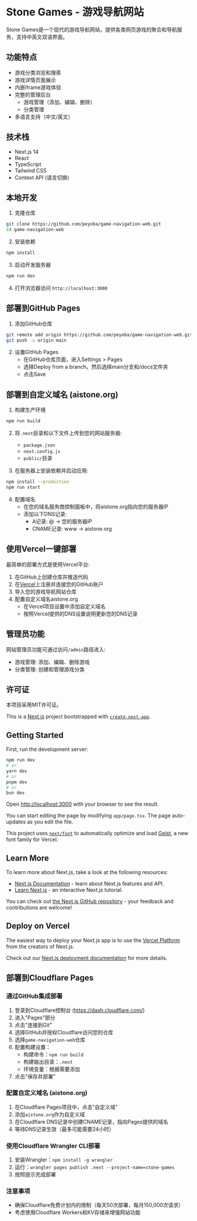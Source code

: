 # Stone Games - 游戏导航网站

Stone Games是一个现代的游戏导航网站，提供各类网页游戏的聚合和导航服务，支持中英文双语界面。

## 功能特点

- 游戏分类浏览和搜索
- 游戏详情页面展示
- 内嵌iframe游戏体验
- 完整的管理后台
  - 游戏管理（添加、编辑、删除）
  - 分类管理
- 多语言支持（中文/英文）

## 技术栈

- Next.js 14
- React
- TypeScript
- Tailwind CSS
- Context API (语言切换)

## 本地开发

1. 克隆仓库
```bash
git clone https://github.com/peyoba/game-navigation-web.git
cd game-navigation-web
```

2. 安装依赖
```bash
npm install
```

3. 启动开发服务器
```bash
npm run dev
```

4. 打开浏览器访问 `http://localhost:3000`

## 部署到GitHub Pages

1. 添加GitHub仓库
```bash
git remote add origin https://github.com/peyoba/game-navigation-web.git
git push -u origin main
```

2. 设置GitHub Pages
   - 在GitHub仓库页面，进入Settings > Pages
   - 选择Deploy from a branch，然后选择main分支和/docs文件夹
   - 点击Save

## 部署到自定义域名 (aistone.org)

1. 构建生产环境
```bash
npm run build
```

2. 将`.next`目录和以下文件上传到您的网站服务器:
   - `package.json`
   - `next.config.js`
   - `public/`目录
   
3. 在服务器上安装依赖并启动应用:
```bash
npm install --production
npm run start
```

4. 配置域名
   - 在您的域名服务商控制面板中，将aistone.org指向您的服务器IP
   - 添加以下DNS记录:
     - A记录: @ -> 您的服务器IP
     - CNAME记录: www -> aistone.org

## 使用Vercel一键部署

最简单的部署方式是使用Vercel平台:

1. 在GitHub上创建仓库并推送代码
2. 在[Vercel](https://vercel.com)上注册并连接您的GitHub账户
3. 导入您的游戏导航网站仓库
4. 配置自定义域名aistone.org
   - 在Vercel项目设置中添加自定义域名
   - 按照Vercel提供的DNS设置说明更新您的DNS记录

## 管理员功能

网站管理员功能可通过访问`/admin`路径进入:
- 游戏管理: 添加、编辑、删除游戏
- 分类管理: 创建和管理游戏分类

## 许可证

本项目采用MIT许可证。

This is a [Next.js](https://nextjs.org) project bootstrapped with [`create-next-app`](https://nextjs.org/docs/app/api-reference/cli/create-next-app).

## Getting Started

First, run the development server:

```bash
npm run dev
# or
yarn dev
# or
pnpm dev
# or
bun dev
```

Open [http://localhost:3000](http://localhost:3000) with your browser to see the result.

You can start editing the page by modifying `app/page.tsx`. The page auto-updates as you edit the file.

This project uses [`next/font`](https://nextjs.org/docs/app/building-your-application/optimizing/fonts) to automatically optimize and load [Geist](https://vercel.com/font), a new font family for Vercel.

## Learn More

To learn more about Next.js, take a look at the following resources:

- [Next.js Documentation](https://nextjs.org/docs) - learn about Next.js features and API.
- [Learn Next.js](https://nextjs.org/learn) - an interactive Next.js tutorial.

You can check out [the Next.js GitHub repository](https://github.com/vercel/next.js) - your feedback and contributions are welcome!

## Deploy on Vercel

The easiest way to deploy your Next.js app is to use the [Vercel Platform](https://vercel.com/new?utm_medium=default-template&filter=next.js&utm_source=create-next-app&utm_campaign=create-next-app-readme) from the creators of Next.js.

Check out our [Next.js deployment documentation](https://nextjs.org/docs/app/building-your-application/deploying) for more details.

## 部署到Cloudflare Pages

### 通过GitHub集成部署

1. 登录到Cloudflare控制台 (https://dash.cloudflare.com/)
2. 进入"Pages"部分
3. 点击"连接到Git"
4. 选择GitHub并授权Cloudflare访问您的仓库
5. 选择`game-navigation-web`仓库
6. 配置构建设置：
   - 构建命令：`npm run build`
   - 构建输出目录：`.next`
   - 环境变量：根据需要添加
7. 点击"保存并部署"

### 配置自定义域名 (aistone.org)

1. 在Cloudflare Pages项目中，点击"自定义域"
2. 添加`aistone.org`作为自定义域
3. 在Cloudflare DNS记录中创建CNAME记录，指向Pages提供的域名
4. 等待DNS记录生效（最多可能需要24小时）

### 使用Cloudflare Wrangler CLI部署

1. 安装Wrangler：`npm install -g wrangler`
2. 运行：`wrangler pages publish .next --project-name=stone-games`
3. 按照提示完成部署

### 注意事项

- 确保Cloudflare免费计划内的限制（每天50次部署，每月150,000次请求）
- 考虑使用Cloudflare Workers和KV存储来增强网站功能
